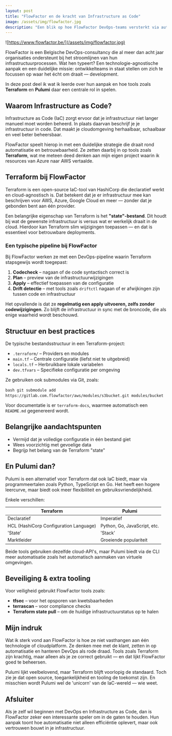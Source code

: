 ```yaml
---
layout: post
title: "FlowFactor en de kracht van Infrastructure as Code"
image: /assets/img/flowfactor.jpg
description: "Een blik op hoe FlowFactor DevOps-teams versterkt via automatisatie, Terraform, en Infrastructure as Code-praktijken."
---
```


![https://www.flowfactor.be/](/assets/img/flowfactor.jpg)

FlowFactor is een Belgische DevOps-consultancy die al meer dan acht jaar organisaties ondersteunt bij het stroomlijnen van hun infrastructuurprocessen. Wat hen typeert? Een technologie-agnostische aanpak en een duidelijke missie: ontwikkelteams in staat stellen om zich te focussen op waar het écht om draait — development.

In deze post deel ik wat ik leerde over hun aanpak en hoe tools zoals **Terraform** en **Pulumi** daar een centrale rol in spelen.

## Waarom Infrastructure as Code?

Infrastructure as Code (IaC) zorgt ervoor dat je infrastructuur niet langer manueel moet worden beheerd. In plaats daarvan beschrijf je je infrastructuur in code. Dat maakt je cloudomgeving herhaalbaar, schaalbaar en veel beter beheersbaar.

FlowFactor speelt hierop in met een duidelijke strategie die draait rond automatisatie en betrouwbaarheid. Ze zetten daarbij in op tools zoals **Terraform**, wat me meteen deed denken aan mijn eigen project waarin ik resources van Azure naar AWS vertaalde.

## Terraform bij FlowFactor

Terraform is een open-source IaC-tool van HashiCorp die declaratief werkt en cloud-agnostisch is. Dat betekent dat je er infrastructuur mee kan beschrijven voor AWS, Azure, Google Cloud en meer — zonder dat je gebonden bent aan één provider.

Een belangrijke eigenschap van Terraform is het **"state"-bestand**. Dit houdt bij wat de gewenste infrastructuur is versus wat er werkelijk draait in de cloud. Hierdoor kan Terraform slim wijzigingen toepassen — en dat is essentieel voor betrouwbare deployments.

### Een typische pipeline bij FlowFactor

Bij FlowFactor werken ze met een DevOps-pipeline waarin Terraform stapsgewijs wordt toegepast:

1. **Codecheck** – nagaan of de code syntactisch correct is  
2. **Plan** – preview van de infrastructuurwijzigingen  
3. **Apply** – effectief toepassen van de configuratie  
4. **Drift detectie** – met tools zoals `driftctl` nagaan of er afwijkingen zijn tussen code en infrastructuur  

Het opvallende is dat ze **regelmatig een apply uitvoeren, zelfs zonder codewijzigingen**. Zo blijft de infrastructuur in sync met de broncode, die als enige waarheid wordt beschouwd.

## Structuur en best practices

De typische bestandsstructuur in een Terraform-project:

- `.terraform/` – Providers en modules
- `main.tf` – Centrale configuratie (liefst niet te uitgebreid)
- `locals.tf` – Herbruikbare lokale variabelen
- `dev.tfvars` – Specifieke configuratie per omgeving

Ze gebruiken ook submodules via Git, zoals:

```bash git submodule add https://gitlab.com.flowfactor/aws/modules/s3bucket.git modules/bucket```

Voor documentatie is er `terraform-docs`, waarmee automatisch een `README.md` gegenereerd wordt.

## Belangrijke aandachtspunten

- Vermijd dat je volledige configuratie in één bestand giet  
- Wees voorzichtig met gevoelige data  
- Begrijp het belang van de Terraform "state"  

## En Pulumi dan?

Pulumi is een alternatief voor Terraform dat ook IaC biedt, maar via programmeertalen zoals Python, TypeScript en Go. Het heeft een hogere leercurve, maar biedt ook meer flexibiliteit en gebruiksvriendelijkheid.

Enkele verschillen:

| Terraform                                   | Pulumi                             |
|---------------------------------------------|----------------------------------|
| Declaratief                                 | Imperatief                       |
| HCL (HashiCorp Configuration Language)     | Python, Go, JavaScript, etc.     |
| 'State'                                    | 'Stack'                         |
| Marktleider                                | Groeiende populariteit            |

Beide tools gebruiken dezelfde cloud-API's, maar Pulumi biedt via de CLI meer automatisatie zoals het automatisch aanmaken van virtuele omgevingen.

## Beveiliging & extra tooling

Voor veiligheid gebruikt FlowFactor tools zoals:

- **tfsec** – voor het opsporen van kwetsbaarheden  
- **terrascan** – voor compliance checks  
- **Terraform state pull** – om de huidige infrastructuurstatus op te halen  

## Mijn indruk

Wat ik sterk vond aan FlowFactor is hoe ze niet vasthangen aan één technologie of cloudplatform. Ze denken mee met de klant, zetten in op automatisatie en hanteren DevOps als rode draad. Tools zoals Terraform zijn krachtig, maar alleen als je ze correct gebruikt — en dat lijkt FlowFactor goed te beheersen.

Pulumi lijkt veelbelovend, maar Terraform blijft voorlopig de standaard. Toch zie je dat open source, toegankelijkheid en tooling de toekomst zijn. En misschien wordt Pulumi wel de 'unicorn' van de IaC-wereld — wie weet.

## Afsluiter

Als je zelf wil beginnen met DevOps en Infrastructure as Code, dan is FlowFactor zeker een interessante speler om in de gaten te houden. Hun aanpak toont hoe automatisatie niet alleen efficiëntie oplevert, maar ook vertrouwen bouwt in je infrastructuur.

